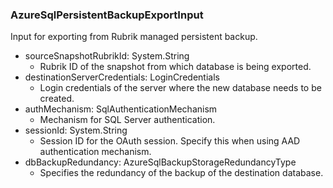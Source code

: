 ### AzureSqlPersistentBackupExportInput
Input for exporting from Rubrik managed persistent backup.

- sourceSnapshotRubrikId: System.String
  - Rubrik ID of the snapshot from which database is being exported.
- destinationServerCredentials: LoginCredentials
  - Login credentials of the server where the new database needs to be created.
- authMechanism: SqlAuthenticationMechanism
  - Mechanism for SQL Server authentication.
- sessionId: System.String
  - Session ID for the OAuth session. Specify this when using AAD authentication mechanism.
- dbBackupRedundancy: AzureSqlBackupStorageRedundancyType
  - Specifies the redundancy of the backup of the destination database.
